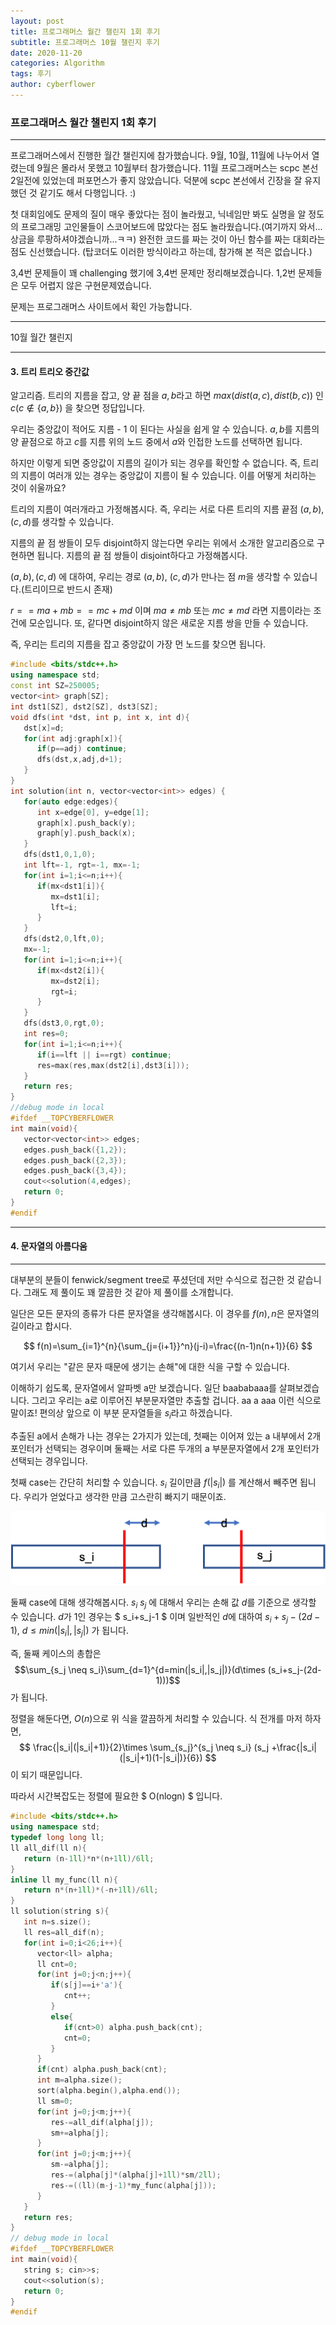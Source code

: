 ```yaml
---
layout: post
title: 프로그래머스 월간 챌린지 1회 후기
subtitle: 프로그래머스 10월 챌린지 후기
date: 2020-11-20
categories: Algorithm
tags: 후기
author: cyberflower
---
```


### 프로그래머스 월간 챌린지 1회 후기

---

프로그래머스에서 진행한 월간 챌린지에 참가했습니다. 9월, 10월, 11월에 나누어서 열렸는데 9월은 몰라서 못했고 10월부터 참가했습니다. 11월 프로그래머스는 scpc 본선 2일전에 있었는데 퍼포먼스가 좋지 않았습니다. 덕분에 scpc 본선에서 긴장을 잘 유지했던 것 같기도 해서 다행입니다. :)

첫 대회임에도 문제의 질이 매우 좋았다는 점이 놀라웠고, 닉네임만 봐도 실명을 알 정도의 프로그래밍 고인물들이 스코어보드에 많았다는 점도 놀라웠습니다.(여기까지 와서... 상금을 루팡하셔야겠습니까...ㅋㅋ) 완전한 코드를 짜는 것이 아닌 함수를 짜는 대회라는 점도 신선했습니다. (탑코더도 이러한 방식이라고 하는데, 참가해 본 적은 없습니다.)

3,4번 문제들이 꽤 challenging 했기에 3,4번 문제만 정리해보겠습니다. 1,2번 문제들은 모두 어렵지 않은 구현문제였습니다.

문제는 프로그래머스 사이트에서 확인 가능합니다.

---

10월 월간 챌린지

---

#### 3. 트리 트리오 중간값

알고리즘. 트리의 지름을 잡고, 양 끝 점을 $a,b$라고 하면 $max(dist(a,c),dist(b,c))$ 인 $c(c \notin \{a,b\})$ 을 찾으면 정답입니다.

우리는 중앙값이 적어도 지름 - 1 이 된다는 사실을 쉽게 알 수 있습니다. $a,b$를 지름의 양 끝점으로 하고 $c$를 지름 위의 노드 중에서 $a$와 인접한 노드를 선택하면 됩니다.

하지만 이렇게 되면 중앙값이 지름의 길이가 되는 경우를 확인할 수 없습니다. 즉, 트리의 지름이 여러개 있는 경우는 중앙값이 지름이 될 수 있습니다. 이를 어떻게 처리하는 것이 쉬울까요?

트리의 지름이 여러개라고 가정해봅시다. 즉, 우리는 서로 다른 트리의 지름 끝점 $(a,b),(c,d)$를 생각할 수 있습니다. 

지름의 끝 점 쌍들이 모두 disjoint하지 않는다면 우리는 위에서 소개한 알고리즘으로 구현하면 됩니다. 지름의 끝 점 쌍들이 disjoint하다고 가정해봅시다.

$(a,b),(c,d)$ 에 대하여, 우리는 경로 $(a,b)$, $(c,d)$가 만나는 점 $m$을 생각할 수 있습니다.(트리이므로 반드시 존재)

$r==ma+mb==mc+md$ 이며 $ma \neq mb$ 또는 $mc \neq md$ 라면 지름이라는 조건에 모순입니다. 또, 같다면 disjoint하지 않은 새로운 지름 쌍을 만들 수 있습니다.

즉, 우리는 트리의 지름을 잡고 중앙값이 가장 먼 노드를 찾으면 됩니다.

```cpp
#include <bits/stdc++.h>
using namespace std;
const int SZ=250005;
vector<int> graph[SZ];
int dst1[SZ], dst2[SZ], dst3[SZ];
void dfs(int *dst, int p, int x, int d){
   dst[x]=d;
   for(int adj:graph[x]){
      if(p==adj) continue;
      dfs(dst,x,adj,d+1);
   }
}
int solution(int n, vector<vector<int>> edges) {
   for(auto edge:edges){
      int x=edge[0], y=edge[1];
      graph[x].push_back(y);
      graph[y].push_back(x);
   }
   dfs(dst1,0,1,0);
   int lft=-1, rgt=-1, mx=-1;
   for(int i=1;i<=n;i++){
      if(mx<dst1[i]){
         mx=dst1[i];
         lft=i;
      }
   }
   dfs(dst2,0,lft,0);
   mx=-1;
   for(int i=1;i<=n;i++){
      if(mx<dst2[i]){
         mx=dst2[i];
         rgt=i;
      }
   }
   dfs(dst3,0,rgt,0);
   int res=0;
   for(int i=1;i<=n;i++){
      if(i==lft || i==rgt) continue;
      res=max(res,max(dst2[i],dst3[i]));
   }
   return res;
}
//debug mode in local
#ifdef __TOPCYBERFLOWER
int main(void){
   vector<vector<int>> edges;
   edges.push_back({1,2});
   edges.push_back({2,3});
   edges.push_back({3,4});
   cout<<solution(4,edges);
   return 0;
}
#endif
```

---

#### 4. 문자열의 아름다움

---

대부분의 분들이 fenwick/segment tree로 푸셨던데 저만 수식으로 접근한 것 같습니다. 그래도 제 풀이도 꽤 깔끔한 것 같아 제 풀이를 소개합니다.

일단은 모든 문자의 종류가 다른 문자열을 생각해봅시다. 이 경우를 $f(n), n$은 문자열의 길이라고 합시다. 

$$ f(n)=\sum_{i=1}^{n}{\sum_{j={i+1}}^n}(j-i)=\frac{(n-1)n(n+1)}{6} $$

여기서 우리는 "같은 문자 때문에 생기는 손해"에 대한 식을 구할 수 있습니다.

이해하기 쉽도록, 문자열에서 알파벳 a만 보겠습니다. 일단 baababaaa를 살펴보겠습니다. 그리고 우리는 a로 이루어진 부분문자열만 추출할 겁니다. aa a aaa 이런 식으로 말이죠! 편의상 앞으로 이 부분 문자열들을 $s_i$라고 하겠습니다.

추출된 a에서 손해가 나는 경우는 2가지가 있는데, 첫째는 이어져 있는 a 내부에서 2개 포인터가 선택되는 경우이며 둘째는 서로 다른 두개의 a 부분문자열에서 2개 포인터가 선택되는 경우입니다.

첫째 case는 간단히 처리할 수 있습니다. $s_i$ 길이만큼 $f(|s_i|)$ 를 계산해서 빼주면 됩니다. 우리가 얻었다고 생각한 만큼 고스란히 빠지기 때문이죠. 

![설명](/img/2020-11-20-substr.png)

둘째 case에 대해 생각해봅시다. $s_i \ s_j$ 에 대해서 우리는 손해 값 $d$를 기준으로 생각할 수 있습니다. $d$가 1인 경우는 $ s_i+s_j-1 $ 이며 일반적인 $d$에 대하여 $s_i+s_j-(2d-1), \ d \leq min(|s_i|,|s_j|)$ 가 됩니다.

즉, 둘째 케이스의 총합은 $$\sum_{s_j \neq s_i}\sum_{d=1}^{d=min(|s_i|,|s_j|)}(d\times (s_i+s_j-(2d-1)))$$ 가 됩니다.

정렬을 해둔다면, $O(n)$으로 위 식을 깔끔하게 처리할 수 있습니다. 식 전개를 마저 하자면, $$ \frac{|s_i|(|s_i|+1)}{2}\times \sum_{s_j}^{s_j \neq s_i} (s_j +\frac{|s_i|(|s_i|+1)(1-|s_i|)}{6}) $$ 이 되기 때문입니다.

따라서 시간복잡도는 정렬에 필요한 $ O(nlogn) $ 입니다.

```cpp
#include <bits/stdc++.h>
using namespace std;
typedef long long ll;
ll all_dif(ll n){
   return (n-1ll)*n*(n+1ll)/6ll;
}
inline ll my_func(ll n){
   return n*(n+1ll)*(-n+1ll)/6ll;
}
ll solution(string s){
   int n=s.size();
   ll res=all_dif(n);
   for(int i=0;i<26;i++){
      vector<ll> alpha;
      ll cnt=0;
      for(int j=0;j<n;j++){
         if(s[j]==i+'a'){
            cnt++;
         }
         else{
            if(cnt>0) alpha.push_back(cnt);
            cnt=0;
         }
      }
      if(cnt) alpha.push_back(cnt);
      int m=alpha.size();     
      sort(alpha.begin(),alpha.end());
      ll sm=0;
      for(int j=0;j<m;j++){
         res-=all_dif(alpha[j]);
         sm+=alpha[j];
      }
      for(int j=0;j<m;j++){
         sm-=alpha[j];
         res-=(alpha[j]*(alpha[j]+1ll)*sm/2ll);
         res-=((ll)(m-j-1)*my_func(alpha[j]));
      }
   }
   return res;
}
// debug mode in local
#ifdef __TOPCYBERFLOWER
int main(void){
   string s; cin>>s;
   cout<<solution(s);
   return 0;
}
#endif
```